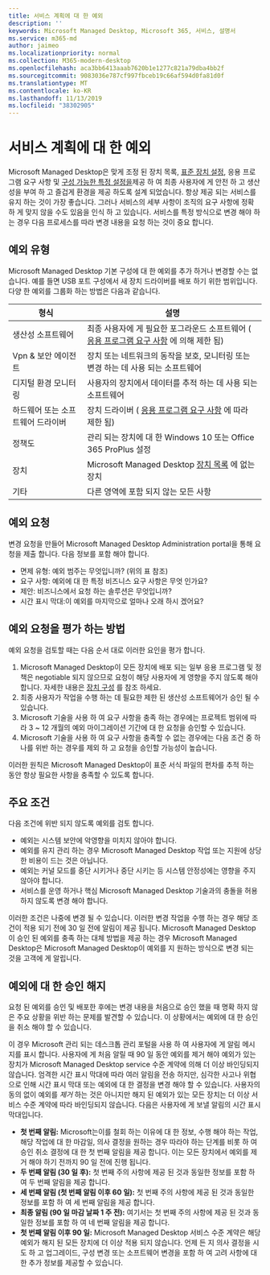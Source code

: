 ```yaml
---
title: 서비스 계획에 대 한 예외
description: ''
keywords: Microsoft Managed Desktop, Microsoft 365, 서비스, 설명서
ms.service: m365-md
author: jaimeo
ms.localizationpriority: normal
ms.collection: M365-modern-desktop
ms.openlocfilehash: aca3bb6413aaab7620b1e1277c821a79dba4bb2f
ms.sourcegitcommit: 9083036e787cf997fbceb19c66af594d0fa81d0f
ms.translationtype: MT
ms.contentlocale: ko-KR
ms.lasthandoff: 11/13/2019
ms.locfileid: "38302905"
---
```

# <a name="exceptions-to-the-service-plan"></a>서비스 계획에 대 한 예외

Microsoft Managed Desktop은 맞게 조정 된 장치 목록, [표준 장치 설정](device-policies.md), 응용 프로그램 요구 사항 및 [구성 가능한 특정 설정을](../working-with-managed-desktop/config-setting-overview.md)제공 하 여 최종 사용자에 게 안전 하 고 생산성을 부여 하 고 즐겁게 환경을 제공 하도록 설계 되었습니다. 항상 제공 되는 서비스를 유지 하는 것이 가장 좋습니다. 그러나 서비스의 세부 사항이 조직의 요구 사항에 정확 하 게 맞지 않을 수도 있음을 인식 하 고 있습니다. 서비스를 특정 방식으로 변경 해야 하는 경우 다음 프로세스를 따라 변경 내용을 요청 하는 것이 중요 합니다.
 
## <a name="types-of-exceptions"></a>예외 유형

Microsoft Managed Desktop 기본 구성에 대 한 예외를 추가 하거나 변경할 수는 없습니다. 예를 들면 USB 포트 구성에서 새 장치 드라이버를 배포 하기 위한 범위입니다. 다양 한 예외를 그룹화 하는 방법은 다음과 같습니다.

|형식  |설명  |
|---------|---------|
|생산성 소프트웨어     |  최종 사용자에 게 필요한 포그라운드 소프트웨어 ( [응용 프로그램 요구 사항](mmd-app-requirements.md) 에 의해 제한 됨)       |
|Vpn & 보안 에이전트     |  장치 또는 네트워크의 동작을 보호, 모니터링 또는 변경 하는 데 사용 되는 소프트웨어       |
|디지털 환경 모니터링     |  사용자의 장치에서 데이터를 추적 하는 데 사용 되는 소프트웨어       |
|하드웨어 또는 소프트웨어 드라이버     |   장치 드라이버 ( [응용 프로그램 요구 사항](mmd-app-requirements.md) 에 따라 제한 됨)      |
|정책도     | 관리 되는 장치에 대 한 Windows 10 또는 Office 365 ProPlus 설정        |
|장치     | Microsoft Managed Desktop [장치 목록](device-list.md) 에 없는 장치        |
|기타     |  다른 영역에 포함 되지 않는 모든 사항       |
 
## <a name="request-an-exception"></a>예외 요청

변경 요청을 만들어 Microsoft Managed Desktop Administration portal을 통해 요청을 제출 합니다. 다음 정보를 포함 해야 합니다.

-   면제 유형: 예외 범주는 무엇입니까? (위의 표 참조)
-   요구 사항: 예외에 대 한 특정 비즈니스 요구 사항은 무엇 인가요?
-   제안: 비즈니스에서 요청 하는 솔루션은 무엇입니까?
-   시간 표시 막대:이 예외를 마지막으로 얼마나 오래 하시 겠어요? 

## <a name="how-we-assess-an-exception-request"></a>예외 요청을 평가 하는 방법

예외 요청을 검토할 때는 다음 순서 대로 이러한 요인을 평가 합니다.
 
1.  Microsoft Managed Desktop이 모든 장치에 배포 되는 일부 응용 프로그램 및 정책은 negotiable 되지 않으므로 요청이 해당 사용자에 게 영향을 주지 않도록 해야 합니다. 자세한 내용은 [장치 구성](device-policies.md) 를 참조 하세요.
2.  최종 사용자가 작업을 수행 하는 데 필요한 제한 된 생산성 소프트웨어가 승인 될 수 있습니다. 
3.  Microsoft 기술을 사용 하 여 요구 사항을 충족 하는 경우에는 프로젝트 범위에 따라 3 ~ 12 개월의 예외 마이그레이션 기간에 대 한 요청을 승인할 수 있습니다.
4.  Microsoft 기술을 사용 하 여 요구 사항을 충족할 수 없는 경우에는 다음 조건 중 하나를 위반 하는 경우를 제외 하 고 요청을 승인할 가능성이 높습니다.  

이러한 원칙은 Microsoft Managed Desktop이 표준 서식 파일의 편차를 추적 하는 동안 항상 필요한 사항을 충족할 수 있도록 합니다. 

## <a name="key-conditions"></a>주요 조건

다음 조건에 위반 되지 않도록 예외를 검토 합니다.

-   예외는 시스템 보안에 악영향을 미치지 않아야 합니다. 
-   예외를 유지 관리 하는 경우 Microsoft Managed Desktop 작업 또는 지원에 상당한 비용이 드는 것은 아닙니다.
-   예외는 커널 모드를 중단 시키거나 중단 시키는 등 시스템 안정성에는 영향을 주지 않아야 합니다.
-   서비스를 운영 하거나 핵심 Microsoft Managed Desktop 기술과의 충돌을 허용 하지 않도록 변경 해야 합니다.

이러한 조건은 나중에 변경 될 수 있습니다. 이러한 변경 작업을 수행 하는 경우 해당 조건이 적용 되기 전에 30 일 전에 알림이 제공 됩니다.  Microsoft Managed Desktop이 승인 된 예외를 충족 하는 대체 방법을 제공 하는 경우 Microsoft Managed Desktop은 Microsoft Managed Desktop이 예외를 지 원하는 방식으로 변경 되는 것을 고객에 게 알립니다. 

## <a name="revoking-approval-for-an-exception"></a>예외에 대 한 승인 해지

요청 된 예외를 승인 및 배포한 후에는 변경 내용을 처음으로 승인 했을 때 명확 하지 않은 주요 상황을 위반 하는 문제를 발견할 수 있습니다. 이 상황에서는 예외에 대 한 승인을 취소 해야 할 수 있습니다.
 
이 경우 Microsoft 관리 되는 데스크톱 관리 포털을 사용 하 여 사용자에 게 알림 메시지를 표시 합니다. 사용자에 게 처음 알릴 때 90 일 동안 예외를 제거 해야 예외가 있는 장치가 Microsoft Managed Desktop service 수준 계약에 의해 더 이상 바인딩되지 않습니다. 엄격한 시간 표시 막대에 따라 여러 알림을 전송 하지만, 심각한 사고나 위협으로 인해 시간 표시 막대 또는 예외에 대 한 결정을 변경 해야 할 수 있습니다. 사용자의 동의 없이 예외를 *제거* 하는 것은 아니지만 해지 된 예외가 있는 모든 장치는 더 이상 서비스 수준 계약에 따라 바인딩되지 않습니다. 다음은 사용자에 게 보낼 알림의 시간 표시 막대입니다.

- **첫 번째 알림:** Microsoft는이를 철회 하는 이유에 대 한 정보, 수행 해야 하는 작업, 해당 작업에 대 한 마감일, 의사 결정을 원하는 경우 따라야 하는 단계를 비롯 하 여 승인 취소 결정에 대 한 첫 번째 알림을 제공 합니다. 이는 모든 장치에서 예외를 제거 해야 하기 전까지 90 일 전에 진행 됩니다. 
- **두 번째 알림 (30 일 후):** 첫 번째 주의 사항에 제공 된 것과 동일한 정보를 포함 하 여 두 번째 알림을 제공 합니다. 
- **세 번째 알림 (첫 번째 알림 이후 60 일):** 첫 번째 주의 사항에 제공 된 것과 동일한 정보를 포함 하 여 세 번째 알림을 제공 합니다. 
- **최종 알림 (90 일 마감 날짜 1 주 전):** 여기서는 첫 번째 주의 사항에 제공 된 것과 동일한 정보를 포함 하 여 네 번째 알림을 제공 합니다.
- **첫 번째 알림 이후 90 일:** Microsoft Managed Desktop 서비스 수준 계약은 해당 예외가 해지 된 모든 장치에 더 이상 적용 되지 않습니다. 언제 든 지 의사 결정을 시도 하 고 업그레이드, 구성 변경 또는 소프트웨어 변경을 포함 하 여 고려 사항에 대 한 추가 정보를 제공할 수 있습니다. 



